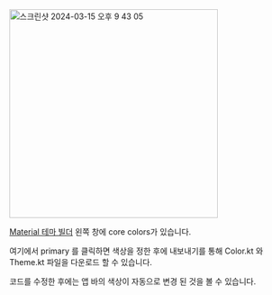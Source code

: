 
<img width="370" alt="스크린샷 2024-03-15 오후 9 43 05" src="https://github.com/giyoungjang/kotlin-study/assets/126555597/b92858c3-604a-4671-9bb2-f2755d7f2a1b">

[Material 테마 빌더](https://m3.material.io/theme-builder#/custom)
왼쪽 창에 core colors가 있습니다.

여기에서 primary 를 클릭하면 색상을 정한 후에 내보내기를 통해 Color.kt 와 Theme.kt 파일을 다운로드 할 수 있습니다.

코드를 수정한 후에는 앱 바의 색상이 자동으로 변경 된 것을 볼 수 있습니다.















